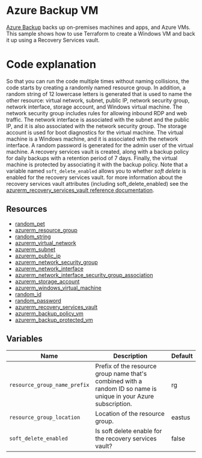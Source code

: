 # Azure Backup VM

[Azure Backup](https://learn.microsoft.com/azure/backup/) backs up on-premises machines and apps, and Azure VMs. This sample shows how to use Terraform to create a Windows VM and back it up using a Recovery Services vault.

# Code explanation

So that you can run the code multiple times without naming collisions, the code starts by creating a randomly named resource group. In addition, a random string of 12 lowercase letters is generated that is used to name the other resource: virtual network, subnet, public IP, network security group, network interface, storage account, and Windows virtual machine. The network security group includes rules for allowing inbound RDP and web traffic. The network interface is associated with the subnet and the public IP, and it is also associated with the network security group. The storage account is used for boot diagnostics for the virtual machine. The virtual machine is a Windows machine, and it is associated with the network interface. A random password is generated for the admin user of the virtual machine. A recovery services vault is created, along with a backup policy for daily backups with a retention period of 7 days. Finally, the virtual machine is protected by associating it with the backup policy. Note that a variable named `soft_delete_enabled` allows you to whether *soft delete* is enabled for the recovery services vault.  for more information about the recovery services vault attributes (including soft_delete_enabled) see the [azurerm_recovery_services_vault reference documentation](https://registry.terraform.io/providers/hashicorp/azurerm/latest/docs/resources/recovery_services_vault.html).

## Resources

- [random_pet](https://registry.terraform.io/providers/hashicorp/random/latest/docs/resources/pet)
- [azurerm_resource_group](https://registry.terraform.io/providers/hashicorp/azurerm/latest/docs/resources/resource_group)
- [random_string](https://registry.terraform.io/providers/hashicorp/random/latest/docs/resources/string)
- [azurerm_virtual_network](https://registry.terraform.io/providers/hashicorp/azurerm/latest/docs/resources/virtual_network)
- [azurerm_subnet](https://registry.terraform.io/providers/hashicorp/azurerm/latest/docs/resources/subnet)
- [azurerm_public_ip](https://registry.terraform.io/providers/hashicorp/azurerm/latest/docs/resources/public_ip)
- [azurerm_network_security_group](https://registry.terraform.io/providers/hashicorp/azurerm/latest/docs/resources/azurerm_network_security_group)
- [azurerm_network_interface](https://registry.terraform.io/providers/hashicorp/azurerm/latest/docs/resources/azurerm_network_interface)
- [azurerm_network_interface_security_group_association](https://registry.terraform.io/providers/hashicorp/azurerm/latest/docs/resources/azurerm_network_interface_security_group_association)
- [azurerm_storage_account](https://registry.terraform.io/providers/hashicorp/azurerm/latest/docs/resources/azurerm_storage_account)
- [azurerm_windows_virtual_machine](https://registry.terraform.io/providers/hashicorp/azurerm/latest/docs/resources/azurerm_windows_virtual_machine)
- [random_id](https://registry.terraform.io/providers/hashicorp/random/latest/docs/resources/id)
- [random_password](https://registry.terraform.io/providers/hashicorp/random/latest/docs/resources/password)
- [azurerm_recovery_services_vault](https://registry.terraform.io/providers/hashicorp/azurerm/latest/docs/resources/azurerm_recovery_services_vault)
- [azurerm_backup_policy_vm](https://registry.terraform.io/providers/hashicorp/azurerm/latest/docs/resources/azurerm_backup_policy_vm)
- [azurerm_backup_protected_vm](https://registry.terraform.io/providers/hashicorp/azurerm/latest/docs/resources/azurerm_backup_protected_vm)

## Variables

| Name | Description | Default |
|-|-|-|
| `resource_group_name_prefix` | Prefix of the resource group name that's combined with a random ID so name is unique in your Azure subscription. | rg |
| `resource_group_location` | Location of the resource group. | eastus |
| `soft_delete_enabled` | Is soft delete enable for the recovery services vault? | false |
